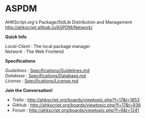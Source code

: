 ASPDM  
=====  
  
AHKScript.org's Package/StdLib Distribution and Management  
http://ahkscript.github.io/ASPDM/Network/  
  
**Quick Info**  

_Local-Client_ : The local package manager  
_Network_ : The Web Frontend  
  
**Specifications**  

_Guidelines_ : [Specifications/Guidelines.md](Specifications/Guidelines.md)  
_Database_ : [Specifications/Database.md](Specifications/Database.md)  
_License_ : [Specifications/License.md](Specifications/License.md)  
  
**Join the Conversation!**  
  
- Trello : http://ahkscript.org/boards/viewtopic.php?f=17&t=1853
- GitHub : http://ahkscript.org/boards/viewtopic.php?f=17&t=936
- Forum : http://ahkscript.org/boards/viewtopic.php?f=6&t=1241